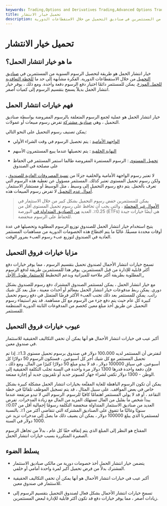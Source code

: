 ```yaml
---
keywords: Trading,Options and Derivatives Trading,Advanced Options Trading Concepts,Options and Derivatives,Advanced Concepts
title: تحميل خيار الانتشار
description: يعد خيار انتشار الحمل طريقة لتحصيل الرسوم السنوية من المستثمرين في صناديق التحميل من خلال الاستقطاعات الدورية.
---
```


# تحميل خيار الانتشار
## ما هو خيار انتشار الحمل؟

خيار انتشار الحمل هو طريقة لتحصيل الرسوم السنوية من المستثمرين في [صناديق التحميل](/loadfund) من خلال الاستقطاعات الدورية. الفكرة مشابهة إلى حد ما [للخطة التعاقدية للحمل الموزع](/spreadloadcontractualplan). يمكن للمستثمر دائمًا اختيار دفع الرسوم دفعة واحدة. ومع ذلك ، يوفر خيار انتشار الحمل بديلاً يسمح بتقسيم الرسوم إلى كميات أصغر.

## فهم خيارات انتشار الحمل

خيار انتشار الحمل هو عملية لجمع الرسوم المتعلقة بالرسوم المفروضة بواسطة صناديق التحميل ، وهي [صناديق مشتركة](/mutualfund) تفرض رسوم مبيعات أو عمولات.

يمكن تصنيف رسوم التحميل على النحو التالي:

- [الواجهة الأمامية](/front-endload) : يتم تحصيل الرسوم في وقت الشراء الأولي

- [النهاية الخلفية](/back-end-load) : يتم تحصيلها عندما يبيع المستثمرون الأسهم

- [تحميل المستوى](/levelload) : الرسوم المستمرة المفروضة طالما استمر المستثمر في الحفاظ على مصلحة في الصندوق

لا تعتبر رسوم الواجهة الأمامية والخلفية جزءًا من [نسبة المصروفات العادية للصندوق](/expenseratio) ، ولكن رسوم تحميل المستوى تعتبر كذلك. المستثمر مسؤول عن تغطية هذه الرسوم التي تعرف بالحمل. يتم دفع رسوم التحميل إلى وسيط ، مثل الوسيط أو مستشار الاستثمار. [أموال عدم التحميل](/no-loadfund) لا تفرض رسوم المبيعات هذه.

> يمكن للمستثمرين خفض رسوم التحميل بشكل كبير من خلال الاستثمار في [الأموال غير المحملة](/no-loadfund) ، والتي يجب أن تحافظ على رسوم تحميل المستوى أقل من 0.25٪. العديد [من الصناديق المتداولة في](/etf) البورصة (ETFs) هي أيضًا خيارات جيدة للحفاظ على الرسوم منخفضة.

>

يتيح استخدام خيار انتشار الحمل للصندوق توزيع الرسوم المطلوبة وتحصيلها في عدة أوقات محددة مسبقًا. غالبًا ما يتم اقتطاع هذه الخصومات الدورية من مساهمات المستثمر العادية في الصندوق لتوزيع عبء رسوم العبء بمرور الوقت.

## مزايا خيارات فروق التحميل

تسمح خيارات انتشار الأحمال لصندوق تحميل بتقسيم الرسوم ، مما يوفر خيارات دفع أكثر قابلية للإدارة من قبل المستثمرين. يوفر هذا للمستثمرين طريقة لدفع الرسوم المطلوبة بطريقة أكثر ملاءمة للميزانية ويدعم التخطيط [للاستثمار طويل الأجل .](/longterminvestments)

مع خيار انتشار الحمل ، يمكن لمستثمر الصندوق المشترك دفع رسوم للصندوق بشكل دوري. يمكن ربط مدفوعات خيار انتشار الحمل بمعالم أو أحداث معينة ، مثل بعد كل شيك راتب. يمكن للمستثمر بعد ذلك تجنب العبء الأكثر فرضًا المتمثل في دفع رسوم تحميل كبيرة كل عام حيث يتم دفع جزء من الرسوم مع كل مساهمة. قد يتم استيفاء رسوم التحميل عن طريق أخذ مبلغ معين كخصم من المدفوعات الثابتة الدورية المنتظمة للمستثمر.

## عيوب خيارات فروق التحميل

أكبر عيب في خيارات انتشار الأحمال هو أنها يمكن أن تخفي التكاليف الحقيقية للاستثمار في صندوق معين.

لنفترض أن المستثمر لديه 100،000 دولار في صندوق برسوم تحميل مستوى 1.3٪. إذا تم تحميل المستثمر مع كل شيك أجر كل أسبوعين ، فستكون الرسوم 50 دولارًا كل أسبوعين. في سياق 100000 دولار ، قد لا يبدو مبلغ 50 دولارًا كثيرًا من المال. ومع ذلك ، فإن دفعة واحدة قدرها 1300 دولار مرة واحدة في السنة تجلب التكلفة الحقيقية إلى الوطن - 1300 دولار تكفي لشراء جهاز كمبيوتر جديد أو تلفزيون جديد أو إجازة ممتعة.

يمكن أن تكون الرسوم الباهظة للغاية المقنَّعة بخيارات انتشار الحمل مشكلة كبيرة بشكل خاص في بعض المواقف. على سبيل المثال ، قد يتم تسجيل الموظف تلقائيًا في خطة التقاعد ، أو قد لا يولي المستثمر اهتمامًا كافيًا للرسوم. الرسوم التي لا تبدو مرتفعة عندما يبدأ شخص ما بقليل من المال تستهلك المزيد من المال مع زيادة المدخرات. تفرض العديد من صناديق الاستثمار المتداولة منخفضة التكلفة رسومًا إجمالية أقل من 0.07٪ سنويًا وغالبًا ما تتفوق على الصناديق المشتركة التي تتقاضى أكثر من 1٪. بالنسبة لمستثمرنا الذي يبلغ 100000 دولار ، يمكن أن يضيف ذلك ما يصل إلى مدخرات تزيد عن 1000 دولار في السنة.

المفتاح هو النظر إلى المبلغ الذي يتم إنفاقه حقًا كل عام ، بدلاً من تجاهل الرسوم الصغيرة المتكررة بسبب خيارات انتشار الحمل.

## يسلط الضوء

- يتضمن خيار انتشار الحمل أخذ خصومات دورية من مالكي صناديق الاستثمار المشترك بدلاً من فرض تحميل أكبر لمرة واحدة أمامي أو خلفي.

- أكبر عيب في خيارات انتشار الأحمال هو أنها يمكن أن تخفي التكاليف الحقيقية للاستثمار في صندوق معين.

- تسمح خيارات انتشار الأحمال بشكل فعال لصندوق التحميل بتقسيم الرسوم إلى زيادات أصغر ، مما يوفر خيارات دفع قد تكون أكثر قابلية للإدارة لبعض المستثمرين.


